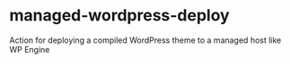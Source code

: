 # managed-wordpress-deploy
Action for deploying a compiled WordPress theme to a managed host like WP Engine
